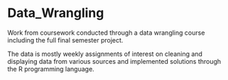 # Data_Wrangling
Work from coursework conducted through a data wrangling course including the full final semester project.

The data is mostly weekly assignments of interest on cleaning and displaying data from various sources and implemented solutions through the R programming language. 
